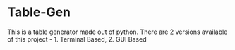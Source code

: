 # Table-Gen
This is a table generator  made out of python. There are 2 versions available of this project - 1. Terminal Based, 2. GUI Based 
